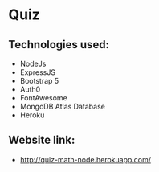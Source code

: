 # Quiz

## Technologies used:
* NodeJs
* ExpressJS
* Bootstrap 5
* Auth0
* FontAwesome
* MongoDB Atlas Database
* Heroku

## Website link:
* http://quiz-math-node.herokuapp.com/
